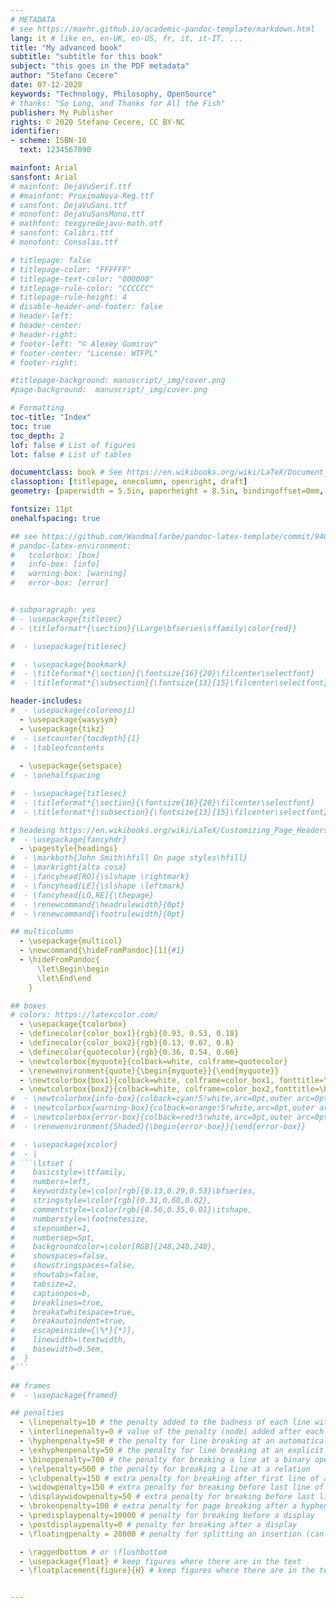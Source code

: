 ```yaml
---
# METADATA
# see https://maehr.github.io/academic-pandoc-template/markdown.html
lang: it # like en, en-UK, en-US, fr, it, it-IT, ...
title: "My advanced book"
subtitle: "subtitle for this book"
subject: "this goes in the PDF metadata"
author: "Stefano Cecere"
date: 07-12-2020
keywords: "Technology, Philosophy, OpenSource"
# thanks: "So Long, and Thanks for All the Fish"
publisher: My Publisher
rights: © 2020 Stefano Cecere, CC BY-NC
identifier:
- scheme: ISBN-10
  text: 1234567890

mainfont: Arial
sansfont: Arial
# mainfont: DejaVuSerif.ttf
# #mainfont: ProximaNova-Reg.ttf
# sansfont: DejaVuSans.ttf
# monofont: DejaVuSansMono.ttf 
# mathfont: texgyredejavu-math.otf 
# sansfont: Calibri.ttf
# monofont: Consolas.ttf

# titlepage: false
# titlepage-color: "FFFFFF"
# titlepage-text-color: "000000"
# titlepage-rule-color: "CCCCCC"
# titlepage-rule-height: 4
# disable-header-and-footer: false
# header-left:
# header-center:
# header-right:
# footer-left: "© Alexey Gumirov"
# footer-center: "License: WTFPL"
# footer-right:

#titlepage-background: manuscript/_img/cover.png
#page-background:  manuscript/_img/cover.png

# Formatting
toc-title: "Index"
toc: true
toc_depth: 2
lof: false # List of figures
lot: false # List of tables

documentclass: book # See https://en.wikibooks.org/wiki/LaTeX/Document_Structure#Document_classes
classoption: [titlepage, onecolumn, openright, draft]
geometry: [paperwidth = 5.5in, paperheight = 8.5in, bindingoffset=0mm, inner=18mm, outer=12mm, top=18mm, bottom=18mm] # See https://ctan.org/pkg/geometry

fontsize: 11pt
onehalfspacing: true

## see https://github.com/Wandmalfarbe/pandoc-latex-template/commit/948150d1720fd3d2afd2318bbe5bc069377ed2c9
# pandoc-latex-environment:
#   tcolorbox: [box]
#   info-box: [info]
#   warning-box: [warning]
#   error-box: [error]


# subparagraph: yes
# - \usepackage{titlesec}
# - \titleformat*{\section}{\Large\bfseries\sffamily\color{red}}

#  - \usepackage{titlesec}

#  - \usepackage{bookmark}
#  - \titleformat*{\section}{\fontsize{16}{20}\filcenter\selectfont}
#  - \titleformat*{\subsection}{\fontsize{13}{15}\filcenter\selectfont}

header-includes:
#  - \usepackage(coloremoji)
  - \usepackage{wasysym}
  - \usepackage{tikz}
#  - \setcounter{tocdepth}{1}
#  - \tableofcontents
  
  - \usepackage{setspace}
#  - \onehalfspacing

#  - \usepackage{titlesec}
#  - \titleformat*{\section}{\fontsize{16}{20}\filcenter\selectfont}
#  - \titleformat*{\subsection}{\fontsize{13}{15}\filcenter\selectfont}

# headeing https://en.wikibooks.org/wiki/LaTeX/Customizing_Page_Headers_and_Footers
#  - \usepackage{fancyhdr}  
  - \pagestyle{headings}
#  - \markboth{John Smith\hfill On page styles\hfill}
#  - \markright{alta cosa}
#  - \fancyhead[RO]{\slshape \rightmark}
#  - \fancyhead[LE]{\slshape \leftmark}
#  - \fancyhead[LO,RE]{\thepage}
#  - \renewcommand{\headrulewidth}{0pt}
#  - \renewcommand{\footrulewidth}{0pt}

## multicolumn
  - \usepackage{multicol}
  - \newcommand{\hideFromPandoc}[1]{#1}
  - \hideFromPandoc{
      \let\Begin\begin
      \let\End\end
    }

## boxes
# colors: https://latexcolor.com/
  - \usepackage{tcolorbox}
  - \definecolor{color_box1}{rgb}{0.93, 0.53, 0.18}
  - \definecolor{color_box2}{rgb}{0.13, 0.67, 0.8}
  - \definecolor{quotecolor}{rgb}{0.36, 0.54, 0.66}
  - \newtcolorbox{myquote}{colback=white, colframe=quotecolor}
  - \renewenvironment{quote}{\begin{myquote}}{\end{myquote}}
  - \newtcolorbox{box1}{colback=white, colframe=color_box1, fonttitle=\bfseries, title=Box1,halign title=right}
  - \newtcolorbox{box2}{colback=white, colframe=color_box2,fonttitle=\bfseries, title=Box2}
#  - \newtcolorbox{info-box}{colback=cyan!5!white,arc=0pt,outer arc=0pt,colframe=cyan!60!black}
#  - \newtcolorbox{warning-box}{colback=orange!5!white,arc=0pt,outer arc=0pt,colframe=orange!80!black}
#  - \newtcolorbox{error-box}{colback=red!5!white,arc=0pt,outer arc=0pt,colframe=red!75!black}
#  - \renewenvironment{Shaded}{\begin{error-box}}{\end{error-box}}

#  - \usepackage{xcolor}
#  - |
# ```\lstset {
#    basicstyle=\ttfamily,
#    numbers=left,
#    keywordstyle=\color[rgb]{0.13,0.29,0.53}\bfseries,
#    stringstyle=\color[rgb]{0.31,0.60,0.02},
#    commentstyle=\color[rgb]{0.56,0.35,0.01}\itshape,
#    numberstyle=\footnotesize,
#    stepnumber=1,
#    numbersep=5pt,
#    backgroundcolor=\color[RGB]{248,248,248},
#    showspaces=false,
#    showstringspaces=false,
#    showtabs=false,
#    tabsize=2,
#    captionpos=b,
#    breaklines=true,
#    breakatwhitespace=true,
#    breakautoindent=true,
#    escapeinside={\%*}{*)},
#    linewidth=\textwidth,
#    basewidth=0.5em,
#  }
#```

## frames
#  - \usepackage{framed}

## penalties
  - \linepenalty=10 # the penalty added to the badness of each line within a paragraph (no associated penalty node) Increasing the value makes tex try to have fewer lines in the paragraph.
  - \interlinepenalty=0 # value of the penalty (node) added after each line of a paragraph.
  - \hyphenpenalty=50 # the penalty for line breaking at an automatically inserted hyphen
  - \exhyphenpenalty=50 # the penalty for line breaking at an explicit hyphen
  - \binoppenalty=700 # the penalty for breaking a line at a binary operator
  - \relpenalty=500 # the penalty for breaking a line at a relation
  - \clubpenalty=150 # extra penalty for breaking after first line of a paragraph
  - \widowpenalty=150 # extra penalty for breaking before last line of a paragraph
  - \displaywidowpenalty=50 # extra penalty for breaking before last line before a display math
  - \brokenpenalty=100 # extra penalty for page breaking after a hyphenated line
  - \predisplaypenalty=10000 # penalty for breaking before a display
  - \postdisplaypenalty=0 # penalty for breaking after a display
  - \floatingpenalty = 20000 # penalty for splitting an insertion (can only be split footnote in standard LaTeX)

  - \raggedbottom # or \flushbottom
  - \usepackage{float} # keep figures where there are in the text
  - \floatplacement{figure}{H} # keep figures where there are in the text


---
```

